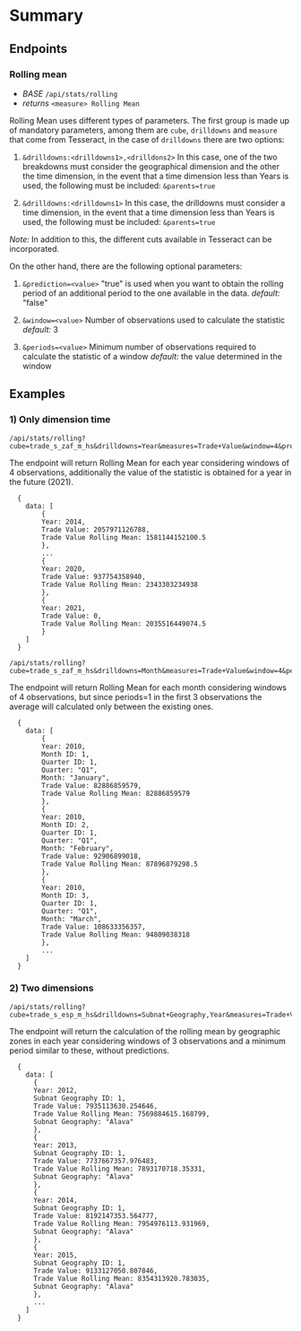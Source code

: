 
# Summary

## Endpoints

### Rolling mean
- *BASE* `/api/stats/rolling`
- *returns* `<measure> Rolling Mean`

Rolling Mean uses different types of parameters. The first group is made up of mandatory parameters, among them are `cube`, `drilldowns` and `measure` that come from Tesseract, in the case of `drilldowns` there are two options:

1) `&drilldowns:<drilldowns1>,<drilldons2>`
  In this case, one of the two breakdowns must consider the geographical dimension and the other the time dimension, in the event that a time dimension less than Years is used, the following must be included: `&parents=true`

2) `&drilldowns:<drilldowns1>`
  In this case, the drilldowns must consider a time dimension, in the event that a time dimension less than Years is used, the following must be included: `&parents=true`

*Note:* In addition to this, the different cuts available in Tesseract can be incorporated.

On the other hand, there are the following optional parameters:

1) `&prediction=<value>`
  "true" is used when you want to obtain the rolling period of an additional period to the one available in the data.
  *default:* "false"

2) `&window=<value>`
  Number of observations used to calculate the statistic
  *default:* 3

3) `&periods=<value>`
  Minimum number of observations required to calculate the statistic of a window
  *default:* the value determined in the window

## Examples  

### 1) Only dimension time 

```
/api/stats/rolling?cube=trade_s_zaf_m_hs&drilldowns=Year&measures=Trade+Value&window=4&prediction=true&debug=true
``` 

The endpoint will return Rolling Mean for each year considering windows of 4 observations, additionally the value of the statistic is obtained for a year in the future (2021).

```
  {
    data: [
        {
        Year: 2014,
        Trade Value: 2057971126788,
        Trade Value Rolling Mean: 1581144152100.5
        },
        ...
        {
        Year: 2020,
        Trade Value: 937754358940,
        Trade Value Rolling Mean: 2343303234938
        },
        {
        Year: 2021,
        Trade Value: 0,
        Trade Value Rolling Mean: 2035516449074.5
        }
    ]
  }
```

```
/api/stats/rolling?cube=trade_s_zaf_m_hs&drilldowns=Month&measures=Trade+Value&window=4&periods=1&prediction=false&debug=true&parents=true
```
The endpoint will return Rolling Mean for each month considering windows of 4 observations, but since periods=1 in the first 3 observations the average will calculated only between the existing ones.

```
  {
    data: [
        {
        Year: 2010,
        Month ID: 1,
        Quarter ID: 1,
        Quarter: "Q1",
        Month: "January",
        Trade Value: 82886859579,
        Trade Value Rolling Mean: 82886859579
        },
        {
        Year: 2010,
        Month ID: 2,
        Quarter ID: 1,
        Quarter: "Q1",
        Month: "February",
        Trade Value: 92906899018,
        Trade Value Rolling Mean: 87896879298.5
        },
        {
        Year: 2010,
        Month ID: 3,
        Quarter ID: 1,
        Quarter: "Q1",
        Month: "March",
        Trade Value: 108633356357,
        Trade Value Rolling Mean: 94809038318
        },
        ...
    ]
  }
```

### 2) Two dimensions

```
/api/stats/rolling?cube=trade_s_esp_m_hs&drilldowns=Subnat+Geography,Year&measures=Trade+Value&parents=false&sparse=false
```
The endpoint will return the calculation of the rolling mean by geographic zones in each year considering windows of 3 observations and a minimum period similar to these, without predictions.

```
  {
    data: [
      {
      Year: 2012,
      Subnat Geography ID: 1,
      Trade Value: 7935113630.254646,
      Trade Value Rolling Mean: 7569884615.168799,
      Subnat Geography: "Alava"
      },
      {
      Year: 2013,
      Subnat Geography ID: 1,
      Trade Value: 7737667357.976483,
      Trade Value Rolling Mean: 7893170718.35331,
      Subnat Geography: "Alava"
      },
      {
      Year: 2014,
      Subnat Geography ID: 1,
      Trade Value: 8192147353.564777,
      Trade Value Rolling Mean: 7954976113.931969,
      Subnat Geography: "Alava"
      },
      {
      Year: 2015,
      Subnat Geography ID: 1,
      Trade Value: 9133127050.807846,
      Trade Value Rolling Mean: 8354313920.783035,
      Subnat Geography: "Alava"
      },
      ...
    ]
  }
```